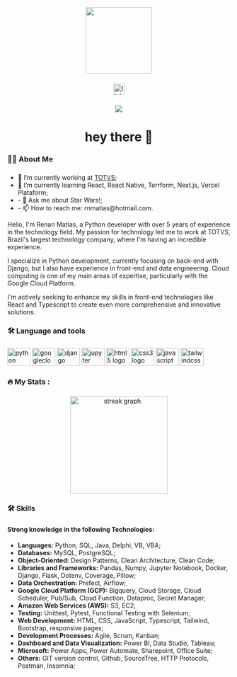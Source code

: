 <div align="center">
  <img height="150" src="https://camo.githubusercontent.com/62da68eb62b1e5f175f7d1f0191dd89a653d7908feb22d37d4a0ab07365d6791/68747470733a2f2f6d656469612e67697068792e636f6d2f6d656469612f4d3967624264396e6244724f5475314d71782f67697068792e676966"  />
</div>

###

<div align="center">
  <a href="https://www.linkedin.com/in/renan-matias-2b223848/" target="_blank">
    <img src="https://img.shields.io/static/v1?message=LinkedIn&logo=linkedin&label=&color=0077B5&logoColor=white&labelColor=&style=for-the-badge" height="25" alt="linkedin logo"  />
  </a>
</div>

###

<div align="center">
  <img src="https://visitor-badge.laobi.icu/badge?page_id=RenanMatias.RenanMatias&"  />
</div>

###

<h1 align="center">hey there 👋</h1>

###

<h3 align="left">👩‍💻  About Me</h3>

###
<ul>
  <li>🔭 I’m currently working at <a href="https://en.totvs.com/">TOTVS</a>;</li>
  <li>🌱 I’m currently learning React, React Native, Terrform, Next.js, Vercel Plataform;</li>
  <li>- 💬 Ask me about Star Wars!;</li>
  <li>- 📫 How to reach me: rnmatias@hotmail.com.</li>
</ul>
<p>Hello, I'm Renan Matias, a Python developer with over 5 years of experience in the technology field. My passion for technology led me to work at TOTVS, Brazil's largest technology company, where I'm having an incredible experience.</p>
<p>I specialize in Python development, currently focusing on back-end with Django, but I also have experience in front-end and data engineering. Cloud computing is one of my main areas of expertise, particularly with the Google Cloud Platform.</p>
<p>I'm actively seeking to enhance my skills in front-end technologies like React and Typescript to create even more comprehensive and innovative solutions.</p>

###

<h3 align="left">🛠 Language and tools</h3>

###

<div align="left">
  <img src="https://cdn.jsdelivr.net/gh/devicons/devicon/icons/python/python-original.svg" height="40" width="52" alt="python logo"  />
  <img src="https://cdn.jsdelivr.net/gh/devicons/devicon/icons/googlecloud/googlecloud-original.svg" height="40" width="52" alt="googlecloud logo"  />
  <img src="https://cdn.jsdelivr.net/gh/devicons/devicon/icons/django/django-plain.svg" height="40" width="52" alt="django logo"  />
  <img src="https://cdn.jsdelivr.net/gh/devicons/devicon/icons/jupyter/jupyter-original.svg" height="40" width="52" alt="jupyter logo"  />
  <img src="https://cdn.jsdelivr.net/gh/devicons/devicon/icons/html5/html5-original.svg" height="40" width="52" alt="html5 logo"  />
  <img src="https://cdn.jsdelivr.net/gh/devicons/devicon/icons/css3/css3-original.svg" height="40" width="52" alt="css3 logo"  />
  <img src="https://cdn.jsdelivr.net/gh/devicons/devicon/icons/javascript/javascript-original.svg" height="40" width="52" alt="javascript logo"  />
  <img src="https://cdn.jsdelivr.net/gh/devicons/devicon/icons/tailwindcss/tailwindcss-original-wordmark.svg" height="40" width="52" alt="tailwindcss logo"  />
</div>

###

<h3 align="left">🔥   My Stats :</h3>

###

<div align="center">
  <img src="https://streak-stats.demolab.com?user=RenanMatias&locale=en&mode=daily&theme=dark&hide_border=false&border_radius=5&order=3" height="220" alt="streak graph"  />
</div>

###

<h3 align="left">🛠 Skills</h3>

###

<h4>Strong knowledge in the following Technologies:</h4>
<ul>
  <li><strong>Languages:</strong> Python, SQL, Java, Delphi, VB, VBA;</li>
  <li><strong>Databases:</strong> MySQL, PostgreSQL;</li>
  <li><strong>Object-Oriented:</strong> Design Patterns, Clean Architecture, Clean Code;</li>
  <li><strong>Libraries and Frameworks:</strong> Pandas, Numpy, Jupyter Notebook, Docker, Django, Flask, Dotenv, Coverage, Pillow;</li>
  <li><strong>Data Orchestration:</strong> Prefect, Airflow;</li>
  <li><strong>Google Cloud Platform (GCP):</strong> Bigquery, Cloud Storage, Cloud Scheduler, Pub/Sub, Cloud Function, Dataproc, Secret Manager;</li>
  <li><strong>Amazon Web Services (AWS):</strong> S3, EC2;</li>
  <li><strong>Testing:</strong> Unittest, Pytest, Functional Testing with Selenium;</li>
  <li><strong>Web Development:</strong> HTML, CSS, JavaScript, Typescript, Tailwind, Bootstrap, responsive pages;</li>
  <li><strong>Development Processes:</strong> Agile, Scrum, Kanban;</li>
  <li><strong>Dashboard and Data Visualization:</strong> Power BI, Data Studio, Tableau;</li>
  <li><strong>Microsoft:</strong> Power Apps, Power Automate, Sharepoint, Office Suite;</li>
  <li><strong>Others:</strong> GIT version control, Github, SourceTree, HTTP Protocols, Postman, Insomnia;</li>
</ul>
